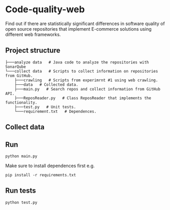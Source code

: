 # Code-quality-web
Find out if  there are statistically significant differences in software quality of open source repositories that implement E-commerce solutions using different web frameworks.

## Project structure

``` 
├───analyze data   # Java code to analyze the repositories with SonarQube
└───collect data   # Scripts to collect information on repositories from GitHub.
    ├───crawling   # Scripts from experimrnt #1 using web crawling.
    ├───data   # Collected data.
    ├───main.py   # Search repos and collect information from GitHub API.
    ├───ReposReader.py   # Class ReposReader that implements the functionality.
    ├───test.py   # Unit tests.
    └───requirement.txt   # Dependences.
```

## Collect data

## Run 


``` 
python main.py
```

Make sure to install dependences first e.g.

```
pip install -r requirements.txt
```

## Run tests

``` 
python test.py
``` 